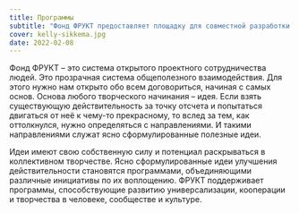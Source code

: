 ```yaml
---
title: Программы
subtitle: "Фонд ФРУКТ предоставляет площадку для совместной разработки и реализации открытых социо-культурных программ, соответствующим его ценностям и миссии."
cover: kelly-sikkema.jpg
date: 2022-02-08
---
```


Фонд ФРУКТ – это система открытого проектного сотрудничества людей. Это прозрачная система общеполезного взаимодействия. Для этого нужно нам открыто обо всем договориться, начиная с самых основ. Основа любого творческого начинания – идея. Если взять существующую действительность за точку отсчета и попытаться двигаться от неё к чему-то прекрасному, то вслед за тем, как оттолкнулся, нужно определяться с направлениями. И такими направлениями служат ясно сформулированные полезные идеи.

Идеи имеют свою собственную силу и потенциал раскрываться в коллективном творчестве. Ясно сформулированные идеи улучшения действительности становятся программами, объединяющими различные инициативы по их воплощению. ФРУКТ поддерживает программы, способствующие развитию универсализации, кооперации и творчества в человеке, сообществе и культуре.
